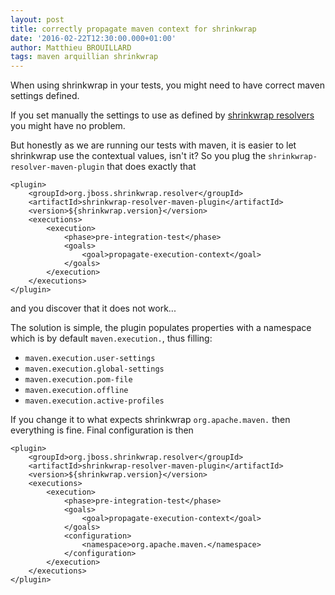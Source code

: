 ```yaml
---
layout: post
title: correctly propagate maven context for shrinkwrap
date: '2016-02-22T12:30:00.000+01:00'
author: Matthieu BROUILLARD
tags: maven arquillian shrinkwrap
---
```


When using shrinkwrap in your tests, you might need to have correct maven settings defined.

If you set manually the settings to use as defined by [shrinkwrap resolvers](https://github.com/shrinkwrap/resolver#system-properties) you might have no problem.

But honestly as we are running our tests with maven, it is easier to let shrinkwrap use the contextual values, isn't it?
So you plug the `shrinkwrap-resolver-maven-plugin` that does exactly that

```
<plugin>
    <groupId>org.jboss.shrinkwrap.resolver</groupId>
    <artifactId>shrinkwrap-resolver-maven-plugin</artifactId>
    <version>${shrinkwrap.version}</version>
    <executions>
        <execution>
            <phase>pre-integration-test</phase>
            <goals>
                <goal>propagate-execution-context</goal>
            </goals>
        </execution>
    </executions>
</plugin>
```

and you discover that it does not work...

The solution is simple, the plugin populates properties with a namespace which is by default `maven.execution.`, thus filling:
- `maven.execution.user-settings`
- `maven.execution.global-settings`
- `maven.execution.pom-file`
- `maven.execution.offline`
- `maven.execution.active-profiles`

If you change it to what expects shrinkwrap `org.apache.maven.` then everything is fine.
Final configuration is then

```
<plugin>
    <groupId>org.jboss.shrinkwrap.resolver</groupId>
    <artifactId>shrinkwrap-resolver-maven-plugin</artifactId>
    <version>${shrinkwrap.version}</version>
    <executions>
        <execution>
            <phase>pre-integration-test</phase>
            <goals>
                <goal>propagate-execution-context</goal>
            </goals>
            <configuration>
                <namespace>org.apache.maven.</namespace>
            </configuration>
        </execution>
    </executions>
</plugin>
```
